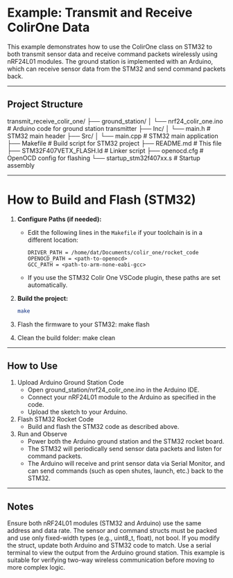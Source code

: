 # Example: Transmit and Receive ColirOne Data

This example demonstrates how to use the ColirOne class on STM32 to both transmit sensor data and receive command packets wirelessly using nRF24L01 modules. The ground station is implemented with an Arduino, which can receive sensor data from the STM32 and send command packets back.

---

## Project Structure

transmit_receive_colir_one/ 
├── ground_station/ 
│ └── nrf24_colir_one.ino # Arduino code for ground station transmitter 
├── Inc/ 
│ └── main.h # STM32 main header 
├── Src/ 
│ └── main.cpp # STM32 main application 
├── Makefile # Build script for STM32 project 
├── README.md # This file 
├── STM32F407VETX_FLASH.ld # Linker script 
├── openocd.cfg # OpenOCD config for flashing 
└── startup_stm32f407xx.s # Startup assembly

---

# How to Build and Flash (STM32)

1. **Configure Paths (if needed):**
   - Edit the following lines in the `Makefile` if your toolchain is in a different location:
     ```
     DRIVER_PATH = /home/dat/Documents/colir_one/rocket_code
     OPENOCD_PATH = <path-to-openocd>
     GCC_PATH = <path-to-arm-none-eabi-gcc>
     ```
   - If you use the STM32 Colir One VSCode plugin, these paths are set automatically.

2. **Build the project:**
   ```sh
   make

3. Flash the firmware to your STM32: make flash
4. Clean the build folder: make clean

---

## How to Use
1. Upload Arduino Ground Station Code
    - Open ground_station/nrf24_colir_one.ino in the Arduino IDE.
    - Connect your nRF24L01 module to the Arduino as specified in the code.
    - Upload the sketch to your Arduino.
2. Flash STM32 Rocket Code
    - Build and flash the STM32 code as described above.
3. Run and Observe
    - Power both the Arduino ground station and the STM32 rocket board.
    - The STM32 will periodically send sensor data packets and listen for command packets.
    - The Arduino will receive and print sensor data via Serial Monitor, and can send commands (such as open shutes, launch, etc.) back to the STM32.

---

## Notes
Ensure both nRF24L01 modules (STM32 and Arduino) use the same address and data rate.
The sensor and command structs must be packed and use only fixed-width types (e.g., uint8_t, float), not bool.
If you modify the struct, update both Arduino and STM32 code to match.
Use a serial terminal to view the output from the Arduino ground station.
This example is suitable for verifying two-way wireless communication before moving to more complex logic.
